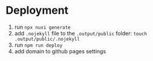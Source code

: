 # Deployment

1. run `npx nuxi generate`
2. add `.nojekyll` file to the `.output/public` folder: `touch .output/public/.nojekyll`
3. run `npm run deploy`
4. add domain to github pages settings
